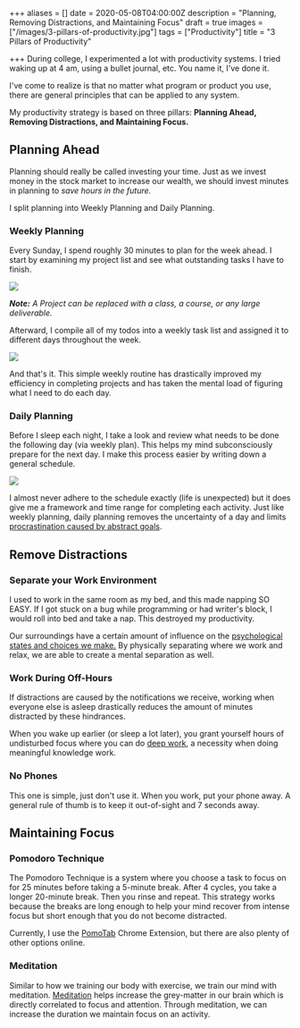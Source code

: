 +++
aliases = []
date = 2020-05-08T04:00:00Z
description = "Planning, Removing Distractions, and Maintaining Focus"
draft = true
images = ["/images/3-pillars-of-productivity.jpg"]
tags = ["Productivity"]
title = "3 Pillars of Productivity"

+++
During college, I experimented a lot with productivity systems. I tried waking up at 4 am, using a bullet journal, etc. You name it, I've done it. 

I've come to realize is that no matter what program or product you use, there are general principles that can be applied to any system.

My productivity strategy is based on three pillars: **Planning Ahead, Removing Distractions, and Maintaining Focus.**

## Planning Ahead

Planning should really be called investing your time. Just as we invest money in the stock market to increase our wealth, we should invest minutes in planning to _save hours in the future._

I split planning into Weekly Planning and Daily Planning.

### Weekly Planning

Every Sunday, I spend roughly 30 minutes to plan for the week ahead. I start by examining my project list and see what outstanding tasks I have to finish.

![](https://firebasestorage.googleapis.com/v0/b/firescript-577a2.appspot.com/o/imgs%2Fapp%2Fandyjgao%2FGr23n_h1sA.png?alt=media&token=c5eae831-bdb9-4d48-8946-6c23d6b7aecb)

**_Note:_** _A Project can be replaced with a class, a course, or any large deliverable._

Afterward, I compile all of my todos into a weekly task list and assigned it to different days throughout the week.

![](https://firebasestorage.googleapis.com/v0/b/firescript-577a2.appspot.com/o/imgs%2Fapp%2Fandyjgao%2FzVa8Q9JqV6.png?alt=media&token=4d9f5db6-8865-4740-86f9-330c383b12f2)

And that's it. This simple weekly routine has drastically improved my efficiency in completing projects and has taken the mental load of figuring what I need to do each day.

### Daily Planning

Before I sleep each night, I take a look and review what needs to be done the following day (via weekly plan). This helps my mind subconsciously prepare for the next day. I make this process easier by writing down a general schedule.

![](https://firebasestorage.googleapis.com/v0/b/firescript-577a2.appspot.com/o/imgs%2Fapp%2Fandyjgao%2FQ3mr0I3xO2.png?alt=media&token=265cb471-e11b-4980-80f7-144a6c809079)

I almost never adhere to the schedule exactly (life is unexpected) but it does give me a framework and time range for completing each activity. Just like weekly planning, daily planning removes the uncertainty of a day and limits [procrastination caused by abstract goals](https://www.spring.org.uk/2009/01/how-to-avoid-procrastination-think.php).

## Remove Distractions

### Separate your Work Environment

I used to work in the same room as my bed, and this made napping SO EASY. If I got stuck on a bug while programming or had writer's block, I would roll into bed and take a nap. This destroyed my productivity.

Our surroundings have a certain amount of influence on the [psychological states and choices we make.](http://healthysleep.med.harvard.edu/healthy/getting/overcoming/tips) By physically separating where we work and relax, we are able to create a mental separation as well.

### Work During Off-Hours

If distractions are caused by the notifications we receive, working when everyone else is asleep drastically reduces the amount of minutes distracted by these hindrances. 

When you wake up earlier (or sleep a lot later), you grant yourself hours of undisturbed focus where you can do [deep work](https://www.calnewport.com/books/deep-work/), a necessity when doing meaningful knowledge work.

### No Phones

This one is simple, just don't use it. When you work, put your phone away.  A general rule of thumb is to keep it out-of-sight and 7 seconds away.

## Maintaining Focus

### Pomodoro Technique

The Pomodoro Technique is a system where you choose a task to focus on for 25 minutes before taking a 5-minute break. After 4 cycles, you take a longer 20-minute break. Then you rinse and repeat. This strategy works because the breaks are long enough to help your mind recover from intense focus but short enough that you do not become distracted.

Currently, I use the [PomoTab](https://www.andyjgao.com/projects/pomotab/) Chrome Extension, but there are also plenty of other options online.

### Meditation

Similar to how we training our body with exercise, we train our mind with meditation. [Meditation](https://www.andyjgao.com/blog/why-i-love-meditation/) helps increase the grey-matter in our brain which is directly correlated to focus and attention. Through meditation, we can increase the duration we maintain focus on an activity.  